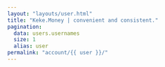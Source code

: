 ```yaml
---
layout: "layouts/user.html"
title: "Keke.Money | convenient and consistent."
pagination:
  data: users.usernames
  size: 1
  alias: user
permalink: "account/{{ user }}/"
---
```

